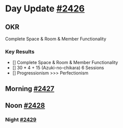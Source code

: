 # Day Update [#2426](https://github.com/sentrei/sentrei/issues/2426)

## OKR

Complete Space & Room & Member Functionality

### Key Results

- [] Complete Space & Room & Member Functionality
- [] 30 * 4 + 15 (Azuki-no-chikara) 6 Sessions
- [] Progressionism >>> Perfectionism

## Morning [#2427](https://github.com/sentrei/sentrei/issues/2427)

## Noon [#2428](https://github.com/sentrei/sentrei/issues/2428)

### Night [#2429](https://github.com/sentrei/sentrei/issues/2429)
